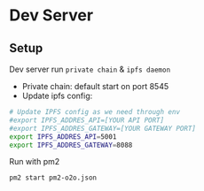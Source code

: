 # Dev Server

## Setup
Dev server run `private chain` & `ipfs daemon`
+ Private chain: default start on port 8545
+ Update ipfs config:

```bash
# Update IPFS config as we need through env
#export IPFS_ADDRES_API=[YOUR API PORT]
#export IPFS_ADDRES_GATEWAY=[YOUR GATEWAY PORT]
export IPFS_ADDRES_API=5001
export IPFS_ADDRES_GATEWAY=8088
```

Run with pm2

```$xslt
pm2 start pm2-o2o.json
```
